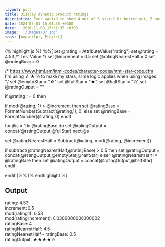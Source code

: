 ```yaml
---
layout: post
title: Display dynamic product ratings
description: Ever wanted to show 4 out of 5 stars? Or better yet, 5 out of 5 stars? Here's how... 
date: 2024-05-01 15:01:35 +0300
date:   2020-11-08 15:01:35 +0300
image:  '/images/07.jpg'
tags: [Ampscript, Project]
---
```


{% highlight js %}
%%[
set @rating = AttributeValue("rating")
set @rating = 4.53 /* Test Value */
set @increment = 0.5
set @ratingNearestHalf = 0
set @ratingBase = 0

/*  https://www.html.am/html-codes/character-codes/html-star-code.cfm
    I'm using &star; &starf; &half; to make my stars, same logic applies when using images.
*/
set @emptyStar = "&star;"
set @fullStar = "&starf;"
set @halfStar = "&half;"
set @ratingOutput = ""

if @rating >= 0 then

  if mod(@rating, 1) > @increment then 
      set @ratingBase = FormatNumber(Subtract(@rating,1), 0)
  else
      set @ratingBase = FormatNumber(@rating, 0)
  endif

  for @s = 1 to @ratingBase do
    set @ratingOutput = concat(@ratingOutput,@fullStar)
  next @s

  set @ratingNearestHalf = Subtract(@rating, mod(@rating, @increment))

  if subtract(@ratingNearestHalf,@ratingBase) > 0.5 then
    set @ratingOutput = concat(@ratingOutput,@emptyStar,@halfStar)
  elseif @ratingNearestHalf != @ratingBase then
    set @ratingOutput = concat(@ratingOutput,@halfStar)
  endif

endif
]%%
{% endhighlight %}

<div class="sample-output">
    <h2>Output:</h2>
    <p>
    rating: 4.53<br>
    increment: 0.5<br>
    mod(rating,1): 0.53<br>
    mod(rating,increment): 0.0300000000000002<br>
    ratingBase: 4<br>
    ratingNearestHalf: 4.5<br>
    ratingNearestHalf - ratingBase: 0.5<br>
    ratingOutput: ★★★★½</p>
</div>
